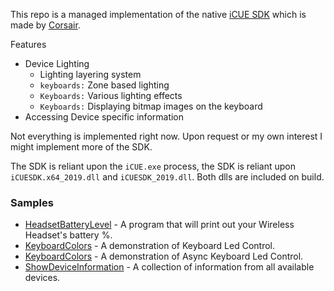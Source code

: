 This repo is a managed implementation of the native [iCUE SDK](https://github.com/CorsairOfficial/cue-sdk) which is made by [Corsair](https://github.com/CorsairOfficial/cue-sdk/releases).

Features
- Device Lighting
    - Lighting layering system
    - `keyboards:` Zone based lighting
    - `Keyboards:` Various lighting effects
    - `Keyboards:` Displaying bitmap images on the keyboard
- Accessing Device specific information

Not everything is implemented right now. Upon request or my own interest I might implement more of the SDK.

The SDK is reliant upon the `iCUE.exe` process, the SDK is reliant upon `iCUESDK.x64_2019.dll` and `iCUESDK_2019.dll`. Both dlls are included on build.

### Samples
- [HeadsetBatteryLevel](../src/Samples/HeadsetBatteryLevel/Program.cs) - A program that will print out your Wireless Headset's battery %.
- [KeyboardColors](h../src/Samples/KeyboardColors/Program.cs) - A demonstration of Keyboard Led Control.
- [KeyboardColors](../src/Samples/KeyboardColorsAsync/Program.cs) - A demonstration of Async Keyboard Led Control.
- [ShowDeviceInformation](../src/Samples/ShowDeviceInformation/Program.cs) - A collection of information from all available devices.